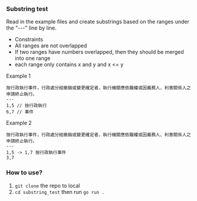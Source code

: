 ### Substring test
Read in the example files and create substrings based on the ranges under the "---" line by line.
- Constraints
 - All ranges are not overlapped
  - If two ranges have numbers overlapped, then they should be merged into one range
 - each range only contains x and y and x <= y

Example 1
```
按行政執行事件，行政處分經撤銷或變更確定者，執行機關應依職權或因義務人、利害關係人之申請終止執行。
---
1,5 // 按行政執行
6,7 // 事件
```

Example 2
```
按行政執行事件，行政處分經撤銷或變更確定者，執行機關應依職權或因義務人、利害關係人之申請終止執行。
---
1,5 -> 1,7 按行政執行事件
3,7
```

### How to use?
1. `git clone` the repo to local
2. `cd substring_test` then run `go run .`
